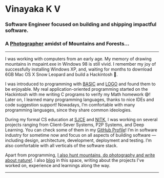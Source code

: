 # Vinayaka K V

### Software Engineer focused on building and shipping **impactful software**.

### A [Photographer](https://me.vinayakakv.com) amidst of **Mountains and Forests**...

---

I was working with computers from an early age. My memory of drawing mountains in mspaint.exe in Windows 98 is still vivid. I remember my joy of successfully installing Windows XP, and, waiting for months to download 6GB Mac OS X Snow Leopard and build a Hackintosh 🤩.

I was introduced to programming with [BASIC](https://en.wikipedia.org/wiki/BASIC) and [LOGO](<https://en.wikipedia.org/wiki/Logo*(programming_language)>) and found them to be enjoyable. My real application-oriented programming started on the Hackintosh with me writing C programs to verify my Math homework 😅! Later on, I learned many programming languages, thanks to nice IDEs and code suggestion support! Nowadays, I’m comfortable with many programming languages, since they share common ideologies.

During my formal CS education at [SJCE](https://sjce.ac.in/) and [NITK](https://www.nitk.ac.in/), I was working on several projects ranging from Client-Sever Systems, P2P Systems, and Deep Learning. You can check some of them in my [GitHub Profile](https://github.com/vinayakakv)! I’m in software industry for sometime now and focus on all aspects of building software — including design, architecture, development, deployment and testing. I’m also comfortable with all verticals of the software stack.

Apart from programming, [I also hunt mountains, do photography and write about nature!](https://me.vinayakakv.com).
I also [blog](/blog) in this space, writing about the projects I've worked on, experience and learnings along the way.

---
